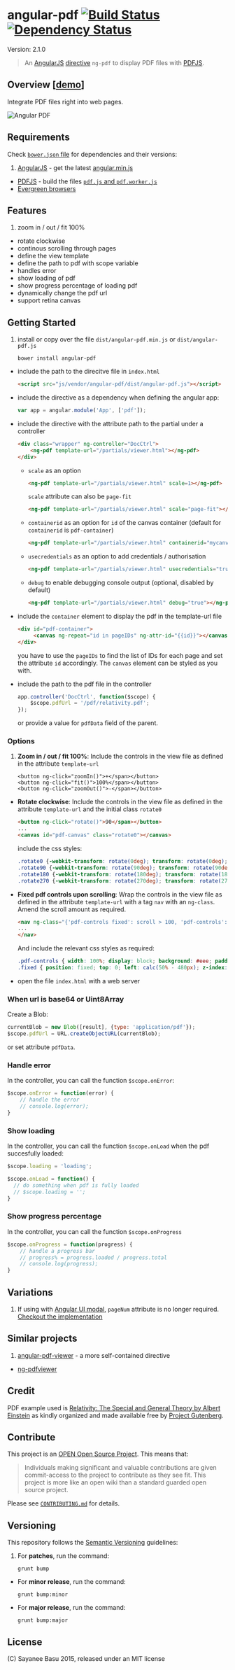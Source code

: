 # angular-pdf [![Build Status](https://travis-ci.org/sayanee/angularjs-pdf.svg)](https://travis-ci.org/sayanee/angularjs-pdf) [![Dependency Status](https://gemnasium.com/sayanee/angularjs-pdf.svg)](https://gemnasium.com/sayanee/angularjs-pdf)

Version: 2.1.0

>An [AngularJS](http://angularjs.org/) [directive](http://docs.angularjs.org/guide/directive) `ng-pdf` to display PDF files with [PDFJS](http://mozilla.github.io/pdf.js/).

## Overview [[demo](http://sayan.ee/angularjs-pdf/)]

Integrate PDF files right into web pages.

![Angular PDF](ng-pdf.gif)

## Requirements

Check [`bower.json` file](https://github.com/sayanee/angularjs-pdf/blob/master/bower.json) for dependencies and their versions:

1. [AngularJS](http://angularjs.org/) - get the latest [angular.min.js](https://developers.google.com/speed/libraries/devguide#angularjs)
- [PDFJS](http://mozilla.github.io/pdf.js/) - build the files [`pdf.js` and `pdf.worker.js`](https://github.com/mozilla/pdf.js#building-pdfjs)
- [Evergreen browsers](https://github.com/mozilla/pdf.js/wiki/Frequently-Asked-Questions#what-browsers-are-supported)

## Features

1. zoom in / out / fit 100%
- rotate clockwise
- continous scrolling through pages
- define the view template
- define the path to pdf with scope variable
- handles error
- show loading of pdf
- show progress percentage of loading pdf
- dynamically change the pdf url
- support retina canvas

## Getting Started

1. install or copy over the file `dist/angular-pdf.min.js` or `dist/angular-pdf.js`

    ```shell
    bower install angular-pdf
    ```
- include the path to the direcitve file in `index.html`

    ```html
    <script src="js/vendor/angular-pdf/dist/angular-pdf.js"></script>
    ```
- include the directive as a dependency when defining the angular app:

    ```js
    var app = angular.module('App', ['pdf']);
    ```
- include the directive with the attribute path to the partial under a controller

    ```html
    <div class="wrapper" ng-controller="DocCtrl">
        <ng-pdf template-url="/partials/viewer.html"></ng-pdf>
    </div>
    ```
    - `scale` as an option

        ```html
        <ng-pdf template-url="/partials/viewer.html" scale=1></ng-pdf>
        ```

        `scale` attribute can also be `page-fit`

        ```html
        <ng-pdf template-url="/partials/viewer.html" scale="page-fit"></ng-pdf>
        ```
    - `containerid` as an option for `id` of the canvas container (default for `containerid` is `pdf-container`)

        ```html
        <ng-pdf template-url="/partials/viewer.html" containerid="mycanvas"></ng-pdf>
        ```
    - `usecredentials` as an option to add credentials / authorisation

        ```html
        <ng-pdf template-url="/partials/viewer.html" usecredentials="true"></ng-pdf>
        ```
    - `debug` to enable debugging console output (optional, disabled by default)

        ```html
        <ng-pdf template-url="/partials/viewer.html" debug="true"></ng-pdf>
        ```
- include the `container` element to display the pdf in the template-url file

    ```html
    <div id="pdf-container">
         <canvas ng-repeat="id in pageIDs" ng-attr-id="{{id}}"></canvas>
    </div>
    ```
    you have to use the `pageIDs` to find the list of IDs for each page and set the attribute `id` accordingly. The `canvas` element can be styled as you with.
- include the path to the pdf file in the controller

    ```js
    app.controller('DocCtrl', function($scope) {
        $scope.pdfUrl = '/pdf/relativity.pdf';
    });
    ```
    or provide a value for `pdfData` field of the parent. 

### Options

1. **Zoom in / out / fit 100%**: Include the controls in the view file as defined in the attribute `template-url`

    ```
    <button ng-click="zoomIn()">+</span></button>
    <button ng-click="fit()">100%</span></button>
    <button ng-click="zoomOut()">-</span></button>
    ```
- **Rotate clockwise**: Include the controls in the view file as defined in the attribute `template-url` and the initial class `rotate0`

    ```html
    <button ng-click="rotate()">90</span></button>
    ...
    <canvas id="pdf-canvas" class="rotate0"></canvas>
    ```

    include the css styles:

    ```css
    .rotate0 {-webkit-transform: rotate(0deg); transform: rotate(0deg); }
    .rotate90 {-webkit-transform: rotate(90deg); transform: rotate(90deg); }
    .rotate180 {-webkit-transform: rotate(180deg); transform: rotate(180deg); }
    .rotate270 {-webkit-transform: rotate(270deg); transform: rotate(270deg); }
    ```
- **Fixed pdf controls upon scrolling**: Wrap the controls in the view file as defined in the attribute `template-url` with a tag `nav` with an `ng-class`. Amend the scroll amount as required.

    ```html
    <nav ng-class="{'pdf-controls fixed': scroll > 100, 'pdf-controls': scroll <= 100}">
    ...
    </nav>
    ```

    And include the relevant css styles as required:

    ```css
    .pdf-controls { width: 100%; display: block; background: #eee; padding: 1em;}
    .fixed { position: fixed; top: 0; left: calc(50% - 480px); z-index: 100; width: 100%; padding: 1em; background: rgba(238, 238, 238,.9); width: 960px; }
    ```
- open the file `index.html` with a web server

### When url is base64 or Uint8Array

Create a Blob:

```js
currentBlob = new Blob([result], {type: 'application/pdf'});
$scope.pdfUrl = URL.createObjectURL(currentBlob);
```
or set attribute `pdfData`.
### Handle error

In the controller, you can call the function `$scope.onError`:

```js
$scope.onError = function(error) {
	// handle the error
	// console.log(error);
}
```

### Show loading

In the controller, you can call the function `$scope.onLoad` when the pdf succesfully loaded:

```js
$scope.loading = 'loading';

$scope.onLoad = function() {
  // do something when pdf is fully loaded
  // $scope.loading = '';
}
```

### Show progress percentage

In the controller, you can call the function `$scope.onProgress`

```js
$scope.onProgress = function(progress) {
	// handle a progress bar
  	// progress% = progress.loaded / progress.total
  	// console.log(progress);
}
```

## Variations

1. If using with [Angular UI modal](http://angular-ui.github.io/bootstrap/#/modal), `pageNum` attribute is no longer required. [Checkout the implementation](https://github.com/sayanee/angularjs-pdf/issues/12)


## Similar projects

1. [angular-pdf-viewer](https://github.com/winkerVSbecks/angular-pdf-viewer) - a more self-contained directive
- [ng-pdfviewer](https://github.com/akrennmair/ng-pdfviewer)


## Credit

PDF example used is [Relativity: The Special and General Theory by Albert Einstein](http://www.gutenberg.org/ebooks/30155) as kindly organized and made available free by [Project Gutenberg](http://www.gutenberg.org/wiki/Main_Page).

## Contribute

This project is an [OPEN Open Source Project](http://openopensource.org/). This means that:

> Individuals making significant and valuable contributions are given commit-access to the project to contribute as they see fit. This project is more like an open wiki than a standard guarded open source project.

Please see [`CONTRIBUTING.md`](CONTRIBUTING.md) for details.

## Versioning

This repository follows the [Semantic Versioning](http://semver.org/) guidelines:

1. For **patches**, run the command:

	```
	grunt bump
	```
- For **minor release**, run the command:

	```
	grunt bump:minor
	```
- For **major release**, run the command:

	```
	grunt bump:major
	```

## License

(C) Sayanee Basu 2015, released under an MIT license
